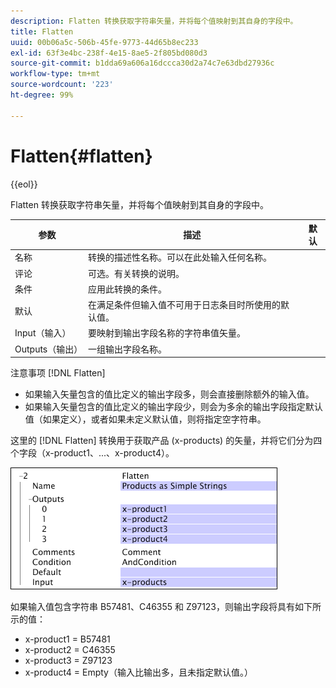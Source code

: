 ```yaml
---
description: Flatten 转换获取字符串矢量，并将每个值映射到其自身的字段中。
title: Flatten
uuid: 00b06a5c-506b-45fe-9773-44d65b8ec233
exl-id: 63f3e4bc-238f-4e15-8ae5-2f805bd080d3
source-git-commit: b1dda69a606a16dccca30d2a74c7e63dbd27936c
workflow-type: tm+mt
source-wordcount: '223'
ht-degree: 99%

---
```


# Flatten{#flatten}

{{eol}}

Flatten 转换获取字符串矢量，并将每个值映射到其自身的字段中。

| 参数 | 描述 | 默认 |
|---|---|---|
| 名称 | 转换的描述性名称。可以在此处输入任何名称。 |  |
| 评论 | 可选。有关转换的说明。 |  |
| 条件 | 应用此转换的条件。 |  |
| 默认 | 在满足条件但输入值不可用于日志条目时所使用的默认值。 |  |
| Input（输入） | 要映射到输出字段名称的字符串值矢量。 |  |
| Outputs（输出） | 一组输出字段名称。 |  |

注意事项 [!DNL Flatten]

* 如果输入矢量包含的值比定义的输出字段多，则会直接删除额外的输入值。
* 如果输入矢量包含的值比定义的输出字段少，则会为多余的输出字段指定默认值（如果定义），或者如果未定义默认值，则将指定空字符串。

这里的 [!DNL Flatten] 转换用于获取产品 (x-products) 的矢量，并将它们分为四个字段（x-product1、...、x-product4）。

![](assets/cfg_TransformationType_Flatten.png)

如果输入值包含字符串 B57481、C46355 和 Z97123，则输出字段将具有如下所示的值：

* x-product1 = B57481
* x-product2 = C46355
* x-product3 = Z97123
* x-product4 = Empty（输入比输出多，且未指定默认值。）
